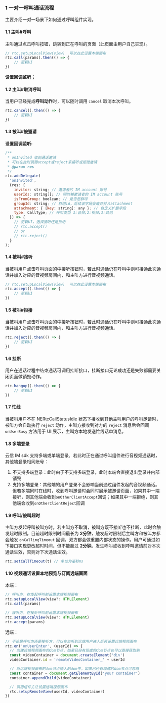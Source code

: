 ### 1 一对一呼叫通话流程

主要介绍一对一场景下如何通过呼叫组件实现。

#### 1.1 主叫#呼叫

主叫通过点击呼叫按钮，跳转到正在呼叫的页面（此页面由用户自己实现）。

```js
// rtc.setupLocalView(view)  可以在此设置本端画布
rtc.call(params).then(() => {
    // 更新UI
})
```

**设置回调监听；**

#### 1.2 <span id='caller_cancel'>主叫#取消呼叫</span>

当用户已经完成**呼叫动作**时，可以随时调用 `cancel` 取消本次呼叫。

```js
rtc.cancel().then(() => {
    // 更新UI
})
```

#### 1.3 被叫#被邀请

**设置回调监听:**

```js
/**
 * onInvited 收到通话邀请
 * 可以在此时调用accept或reject来接听或拒绝邀请
 * @param res
 */
rtc.addDelegate(
  'onInvited',
  (res: {
    invitor: string; // 邀请者的 IM account 账号
    userIds: string[]; // 同时被邀请者的 IM account 账号
    isFromGroup: boolean; // 是否是群呼
    groupId: string; // 群组id，后续该字段会废弃并入attachment
    attachment: { [key: string]: any }; // 自定义扩展字段
    type: CallType; // 呼叫类型 1:音频;2:视频;3:其他
  }) => {
    // 更新UI，选择接听还是拒绝
    // rtc.accept()
    // or
    // rtc.reject()
  }
);
```

#### 1.4 <span id='called_accept'>被叫#接听</span>

当被叫用户点击呼叫页面的中接听按钮时，若此时通话仍在呼叫中则可接通此次通话并加入对应的音视频房间内，和主叫方进行音视频通话。

```js
// rtc.setupLocalView(view)  可以在此设置本端画布
rtc.accept().then(() => {
    // 更新UI
})
```

#### 1.5 <span id='called_reject'>被叫#拒接</span>

当被叫用户点击呼叫页面的中接听按钮时，若此时通话仍在呼叫中则可接通此次通话并加入对应的音视频房间内，和主叫方进行音视频通话。

```js
rtc.reject().then(() => {
    // 更新UI
})
```

#### 1.6 <span id='p2p_hangup'>挂断</span>

用户在通话过程中结束通话可调用挂断接口，挂断接口无论成功还是失败都需要关闭页面做销毁动作。

```js
rtc.hangup().then(() => {
    // 更新UI
})
```

#### 1.7 忙线

当被叫用户不在 NERtcCallStatusIdle 状态下接收到其他主叫用户的呼叫邀请时，被叫方会自动执行 `reject` 动作，主叫方接收到对方的 `reject` 消息后会回调 `onUserBusy` 方法用于 UI 展示，主叫方本地发送忙线话单消息。

#### 1.8 多端登录

云信 IM sdk 支持多端或单端登录，若此时正在通过呼叫组件进行音视频通话时，其他端登录相同账号：

1. 不支持多端登录：此时由于不支持多端登录，此时本端会直接退出登录并内部销毁
2. 支持多端登录：其他端的用户登录不会影响当前通过组件发起的音视频通话。但若多端同时在线时，收到呼叫邀请时会同时展示被邀请页面，如果其中一端接听，则其他端会收到`onOtherClientAccept`回调；如果其中一端拒绝，则其他端会收到`onOtherClientReject`回调

#### 1.9 呼叫/被叫超时

主叫方发起呼叫被叫方时，若主叫方不取消，被叫方既不接听也不挂断，此时会触发超时限制。目前超时限制时间最长为 **2分钟**，触发超时限制后主叫方和被叫方都会触发 `onCallingTimeout` 回调，双方都会做重置内部状态的操作。用户可通过如下接口实现更改超时时间，但不能超过 **2分钟**。发生呼叫或收到呼叫邀请前对本次通话生效，否则对下次通话生效。

```js
rtc.setCallTimeout(t) // 单位为毫秒ms
```

#### 1.10 <span id='p2p_videoview'>视频通话设置本地预览与订阅远端画面</span>

本端：
```js
// 呼叫方，在发起呼叫前设置本端视频画布
rtc.setupLocalView(view?: HTMLElement)
rtc.call(params)

// 接听方，在接听呼叫前设置本端视频画布
rtc.setupLocalView(view?: HTMLElement)
rtc.accept(params)
```

远端：
```js
// 不论是呼叫方还是接听方，可以在监听到远端用户进入后再设置远端视频画布
rtc.on('onUserEnter', (userId) => {
  // 创建远端视频画布的dom节点，如果已经有现成的dom节点也可以直接获取到
  const videoContainer = document.createElement('div')
  videoContainer.id = 'remoteVideoContainer_' + userId

  // 将远端视频画布的dom节点插入的dom中，如果已经有现成的dom节点可忽略
  const container = document.getElementById('your container')
  container.appendChild(videoContainer)

  // 调用组件方法设置远端视频画布
  rtc.setupRemoteView(userId, videoContainer)
})
```

